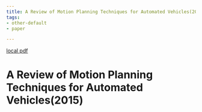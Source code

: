 ```yaml
---
title: A Review of Motion Planning Techniques for Automated Vehicles(2015)
tags:
- other-default
- paper

---
```


[local pdf](../../../pdfs/2015-A%20Review%20of%20Motion%20Planning%20Techniques%20for%20Automated%20Vehicles.pdf)

# A Review of Motion Planning Techniques for Automated Vehicles(2015)
